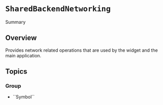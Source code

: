 # ``SharedBackendNetworking``

Summary

## Overview

Provides network related operations that are used by the widget and the main application.

## Topics

### <!--@START_MENU_TOKEN@-->Group<!--@END_MENU_TOKEN@-->

- <!--@START_MENU_TOKEN@-->``Symbol``<!--@END_MENU_TOKEN@-->
